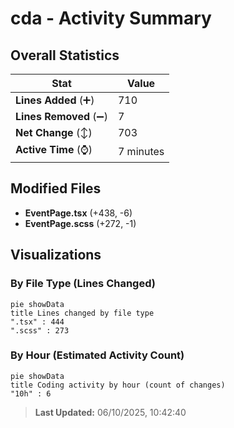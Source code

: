 # cda - Activity Summary 

## Overall Statistics

| Stat                   | Value                                                             |
| ---------------------- | ----------------------------------------------------------------- |
| **Lines Added** (➕)   | 710                                          |
| **Lines Removed** (➖) | 7                                        |
| **Net Change** (↕)    | 703                |
| **Active Time** (⌚)   | 7 minutes |


## Modified Files
- **EventPage.tsx** (+438, -6)
- **EventPage.scss** (+272, -1)

## Visualizations

### By File Type (Lines Changed)

```mermaid
pie showData
title Lines changed by file type
".tsx" : 444
".scss" : 273
```

### By Hour (Estimated Activity Count)

```mermaid
pie showData
title Coding activity by hour (count of changes)
"10h" : 6
```


> **Last Updated:** 06/10/2025, 10:42:40